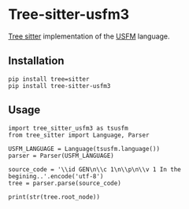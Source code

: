 # Tree-sitter-usfm3

[Tree sitter](https://tree-sitter.github.io/tree-sitter/) implementation of the [USFM](https://ubsicap.github.io/usfm/) language.

## Installation

```
pip install tree=sitter
pip install tree-sitter-usfm3
```

## Usage

```
import tree_sitter_usfm3 as tsusfm
from tree_sitter import Language, Parser

USFM_LANGUAGE = Language(tsusfm.language())
parser = Parser(USFM_LANGUAGE)

source_code = '\\id GEN\n\\c 1\n\\p\n\\v 1 In the begining..'.encode('utf-8')
tree = parser.parse(source_code)

print(str(tree.root_node))
```
